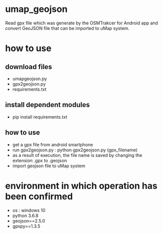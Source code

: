 # umap_geojson
Read gpx file which was generate by the OSMTrakcer for Android app
and convert GeoJSON file that can be imported to uMap system.

# how to use

## download files
- umapgeojson.py 
- gpx2geojson.py
- requirements.txt

## install dependent modules
- pip install requirements.txt

## how to use
- get a gpx file from android smartphone
- run gpx2geojson.py : python gpx2geojson.py (gpx_filename)
- as a result of execution, the file name is saved by changing the extension .gpx to .geojson
- import geojson file to uMap system

# environment in which operation has been confirmed
- os : windows 10
- python 3.6.8
- geojson==2.5.0
- gpxpy==1.3.5
